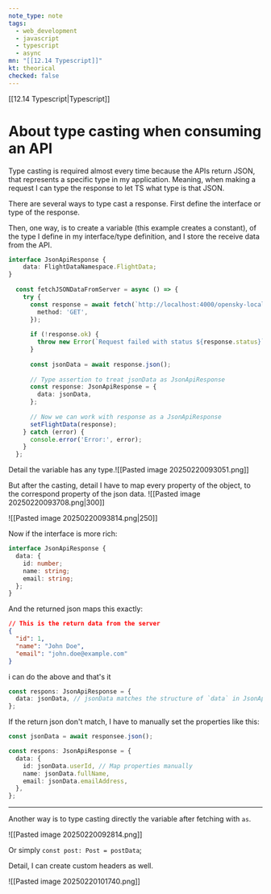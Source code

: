 ```yaml
---
note_type: note
tags:
  - web_development
  - javascript
  - typescript
  - async
mn: "[[12.14 Typescript]]"
kt: theorical
checked: false
---
```

[[12.14 Typescript|Typescript]]

# About type casting when consuming an API
Type casting is required almost every time because the APIs return JSON, that represents a specific type in my application. Meaning, when making a request I can type the response to let TS what type is that JSON. 

There are several ways to type cast a response. First define the interface or type of the response.

Then, one way, is to create a variable (this example creates a constant), of the type I define in my interface/type definition, and I store the receive data from the API. 

```ts
interface JsonApiResponse {
    data: FlightDataNamespace.FlightData;
}
  
  const fetchJSONDataFromServer = async () => {
    try {
      const response = await fetch(`http://localhost:4000/opensky-local?fileId=data${counterId}`, {
        method: 'GET',
      });
  
      if (!response.ok) {
        throw new Error(`Request failed with status ${response.status}`);
      }
  
      const jsonData = await response.json();
  
      // Type assertion to treat jsonData as JsonApiResponse
      const response: JsonApiResponse = {
        data: jsonData,
      };
  
      // Now we can work with response as a JsonApiResponse
      setFlightData(response);
    } catch (error) {
      console.error('Error:', error);
    }
  };
```

Detail the variable has any type.![[Pasted image 20250220093051.png]]


But after the casting, detail I have to map every property of the object, to the correspond property of the json data. ![[Pasted image 20250220093708.png|300]]

![[Pasted image 20250220093814.png|250]]

Now if the interface is more rich: 

```ts
interface JsonApiResponse {
  data: {
    id: number;
    name: string;
    email: string;
  };
}
```

And the returned json maps this exactly:

```json
// This is the return data from the server
{
  "id": 1,
  "name": "John Doe",
  "email": "john.doe@example.com"
}
```

i can do the above and that's it 

```ts
const respons: JsonApiResponse = {
  data: jsonData, // jsonData matches the structure of `data` in JsonApiResponse
};
```

If the return json don't match, I have to manually set the properties like this:

```ts
const jsonData = await responsee.json();

const respons: JsonApiResponse = {
  data: {
    id: jsonData.userId, // Map properties manually
    name: jsonData.fullName,
    email: jsonData.emailAddress,
  },
};
```

---
Another way is to type casting directly the variable after fetching with `as`.

![[Pasted image 20250220092814.png]]

Or simply `const post: Post = postData`; 

Detail, I can create custom headers as well.

![[Pasted image 20250220101740.png]]

